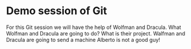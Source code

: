 # Demo session of Git

For this Git session we will have the help of Wolfman and Dracula.
What Wolfman and Dracula are going to do? What is their project.
Walfman and Dracula are going to send a machine
Alberto is not a good guy!
